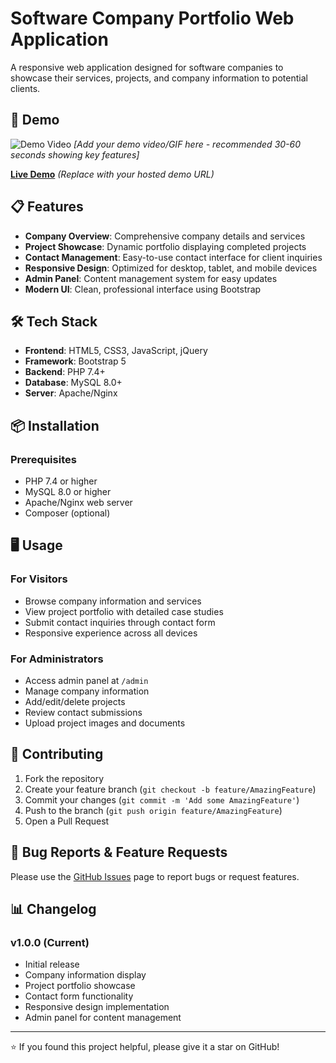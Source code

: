 # Software Company Portfolio Web Application

A responsive web application designed for software companies to showcase their services, projects, and company information to potential clients.

## 🚀 Demo

![Demo Video](demo/portfolio-demo.gif)
*[Add your demo video/GIF here - recommended 30-60 seconds showing key features]*

**[Live Demo](your-demo-url-here)** *(Replace with your hosted demo URL)*

## 📋 Features

- **Company Overview**: Comprehensive company details and services
- **Project Showcase**: Dynamic portfolio displaying completed projects
- **Contact Management**: Easy-to-use contact interface for client inquiries
- **Responsive Design**: Optimized for desktop, tablet, and mobile devices
- **Admin Panel**: Content management system for easy updates
- **Modern UI**: Clean, professional interface using Bootstrap

## 🛠️ Tech Stack

- **Frontend**: HTML5, CSS3, JavaScript, jQuery
- **Framework**: Bootstrap 5
- **Backend**: PHP 7.4+
- **Database**: MySQL 8.0+
- **Server**: Apache/Nginx

## 📦 Installation

### Prerequisites

- PHP 7.4 or higher
- MySQL 8.0 or higher
- Apache/Nginx web server
- Composer (optional)

## 🖥️ Usage

### For Visitors
- Browse company information and services
- View project portfolio with detailed case studies
- Submit contact inquiries through contact form
- Responsive experience across all devices

### For Administrators
- Access admin panel at `/admin`
- Manage company information
- Add/edit/delete projects
- Review contact submissions
- Upload project images and documents

## 🤝 Contributing

1. Fork the repository
2. Create your feature branch (`git checkout -b feature/AmazingFeature`)
3. Commit your changes (`git commit -m 'Add some AmazingFeature'`)
4. Push to the branch (`git push origin feature/AmazingFeature`)
5. Open a Pull Request


## 🐛 Bug Reports & Feature Requests

Please use the [GitHub Issues](https://github.com/yourusername/software-portfolio/issues) page to report bugs or request features.

## 📊 Changelog

### v1.0.0 (Current)
- Initial release
- Company information display
- Project portfolio showcase
- Contact form functionality
- Responsive design implementation
- Admin panel for content management

---

⭐ If you found this project helpful, please give it a star on GitHub!

